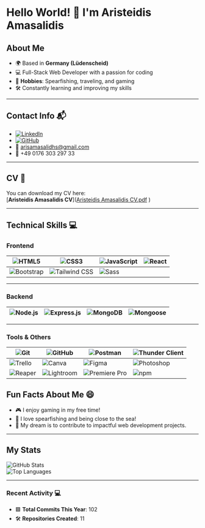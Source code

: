 # Hello World! 👋 I'm Aristeidis Amasalidis  

## About Me  
- 🌍 Based in **Germany (Lüdenscheid)**  
- 💻 Full-Stack Web Developer with a passion for coding  
- 🌊 **Hobbies**: Spearfishing, traveling, and gaming  
- 🛠 Constantly learning and improving my skills  

---

## Contact Info 📬  
- [![LinkedIn](https://img.shields.io/badge/-Aristeidis%20Amasalidis-blue?style=flat&logo=Linkedin&logoColor=white)](https://www.linkedin.com/in/aristeidis-amasalidis-62747a2b7/)  
- [![GitHub](https://img.shields.io/badge/-Aristeidis%20Amasalidis-181717?style=flat&logo=github&logoColor=white)](https://github.com/ArisAmasalidhs)  
- 📧 [arisamasalidhs@gmail.com](mailto:arisamasalidhs@gmail.com)  
- 📱 +49 0176 303 297 33  

---

## CV 📄  
You can download my CV here:  
[**Aristeidis Amasalidis CV**]([Aristeidis Amasalidis CV.pdf](https://github.com/user-attachments/files/18351818/Aristeidis.Amasalidis.CV.pdf)
)  

---

## Technical Skills 💻  

### Frontend  
| ![HTML5](https://img.shields.io/badge/-HTML5-E34F26?logo=html5&logoColor=white&style=flat) | ![CSS3](https://img.shields.io/badge/-CSS3-1572B6?logo=css3&logoColor=white&style=flat) | ![JavaScript](https://img.shields.io/badge/-JavaScript-F7DF1E?logo=javascript&logoColor=black&style=flat) | ![React](https://img.shields.io/badge/-React-61DAFB?logo=react&logoColor=black&style=flat) |  
|---|---|---|---|  
| ![Bootstrap](https://img.shields.io/badge/-Bootstrap-7952B3?logo=bootstrap&logoColor=white&style=flat) | ![Tailwind CSS](https://img.shields.io/badge/-Tailwind%20CSS-06B6D4?logo=tailwind-css&logoColor=white&style=flat) | ![Sass](https://img.shields.io/badge/-Sass-CC6699?logo=sass&logoColor=white&style=flat) |  

---

### Backend  
| ![Node.js](https://img.shields.io/badge/-Node.js-339933?logo=node.js&logoColor=white&style=flat) | ![Express.js](https://img.shields.io/badge/-Express.js-000000?logo=express&logoColor=white&style=flat) | ![MongoDB](https://img.shields.io/badge/-MongoDB-47A248?logo=mongodb&logoColor=white&style=flat) | ![Mongoose](https://img.shields.io/badge/-Mongoose-880000?style=flat) |  
|---|---|---|---|  

---

### Tools & Others  
| ![Git](https://img.shields.io/badge/-Git-F05032?logo=git&logoColor=white&style=flat) | ![GitHub](https://img.shields.io/badge/-GitHub-181717?logo=github&logoColor=white&style=flat) | ![Postman](https://img.shields.io/badge/-Postman-FF6C37?logo=postman&logoColor=white&style=flat) | ![Thunder Client](https://img.shields.io/badge/-Thunder%20Client-5849BE?style=flat) |  
|---|---|---|---|  
| ![Trello](https://img.shields.io/badge/-Trello-0052CC?logo=trello&logoColor=white&style=flat) | ![Canva](https://img.shields.io/badge/-Canva-00C4CC?logo=canva&logoColor=white&style=flat) | ![Figma](https://img.shields.io/badge/-Figma-F24E1E?logo=figma&logoColor=white&style=flat) | ![Photoshop](https://img.shields.io/badge/-Photoshop-31A8FF?logo=adobe-photoshop&logoColor=white&style=flat) |  
| ![Reaper](https://img.shields.io/badge/-Reaper-0A84D6?style=flat) | ![Lightroom](https://img.shields.io/badge/-Lightroom-31A8FF?logo=adobe-lightroom&logoColor=white&style=flat) | ![Premiere Pro](https://img.shields.io/badge/-Premiere%20Pro-9999FF?logo=adobe-premiere-pro&logoColor=white&style=flat) | ![npm](https://img.shields.io/badge/-npm-CB3837?logo=npm&logoColor=white&style=flat) |  


## Fun Facts About Me 😄  
- 🎮 I enjoy gaming in my free time!  
- 🌊 I love spearfishing and being close to the sea!  
- 🌟 My dream is to contribute to impactful web development projects.  

---

## My Stats  
![GitHub Stats](https://github-readme-stats.vercel.app/api?username=ArisAmasalidhs&show_icons=true&theme=dark)  
![Top Languages](https://github-readme-stats.vercel.app/api/top-langs/?username=ArisAmasalidhs&layout=compact&theme=dark)  

---

### Recent Activity 💻  
- 🟩 **Total Commits This Year**: 102  
- 🛠 **Repositories Created**: 11  



